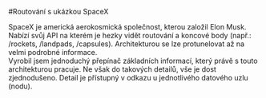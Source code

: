 #Routování s ukázkou SpaceX

SpaceX je americká aerokosmická společnost, kterou založil Elon Musk. Nabízí svůj API na kterém je hezky vidět routování a koncové body (např.: /rockets, /landpads, /capsules). Architekturou se lze protunelovat až na velmi podrobné informace.
<br>
Vyrobil jsem jednoduchý přepínač základních informací, který právě s touto architekturou pracuje. Ne však do takových detailů, vše je dost zjednodušeno. Detail je přístupný v odkazu u jednotlivého datového uzlu (nodu).
